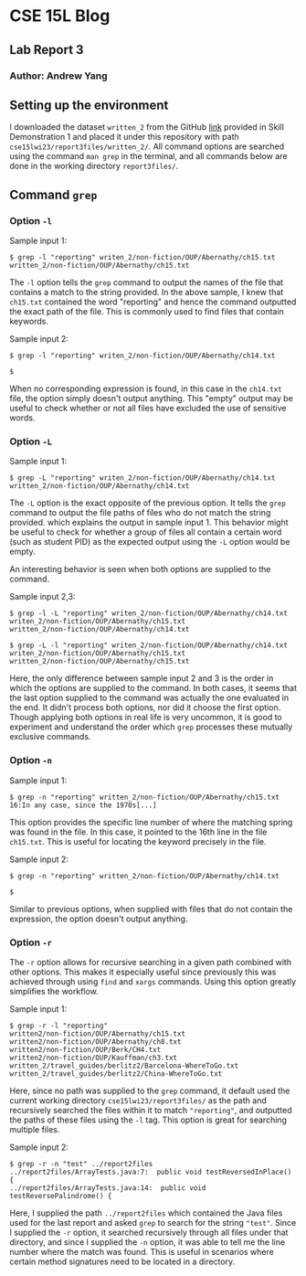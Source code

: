 # CSE 15L Blog
## Lab Report 3
### Author: Andrew Yang
## Setting up the environment
I downloaded the dataset `written_2` from the GitHub [link](https://github.com/ucsd-cse15l-w23/skill-demo1-data) provided in Skill Demonstration 1 and placed it under this repository with path `cse15lwi23/report3files/written_2/`. All command options are searched using the command `man grep` in the terminal, and all commands below are done in the working directory `report3files/`.
## Command `grep`
### Option `-l`
Sample input 1:
```
$ grep -l "reporting" writen_2/non-fiction/OUP/Abernathy/ch15.txt
written_2/non-fiction/OUP/Abernathy/ch15.txt
```
The `-l` option tells the `grep` command to output the names of the file that contains a match to the string provided. In the above sample, I knew that `ch15.txt` contained the word "reporting" and hence the command outputted the exact path of the file. This is commonly used to find files that contain keywords.

Sample input 2:
```
$ grep -l "reporting" writen_2/non-fiction/OUP/Abernathy/ch14.txt

$
```
When no corresponding expression is found, in this case in the `ch14.txt` file, the option simply doesn't output anything. This "empty" output may be useful to check whether or not all files have excluded the use of sensitive words.
### Option `-L`
Sample input 1:
```
$ grep -L "reporting" writen_2/non-fiction/OUP/Abernathy/ch14.txt
written_2/non-fiction/OUP/Abernathy/ch14.txt
```
The `-L` option is the exact opposite of the previous option. It tells the `grep` command to output the file paths of files who do not match the string provided. which explains the output in sample input 1. This behavior might be useful to check for whether a group of files all contain a certain word (such as student PID) as the expected output using the `-L` option would be empty.

An interesting behavior is seen when both options are supplied to the command.

Sample input 2,3:
```
$ grep -l -L "reporting" writen_2/non-fiction/OUP/Abernathy/ch14.txt writen_2/non-fiction/OUP/Abernathy/ch15.txt
written_2/non-fiction/OUP/Abernathy/ch14.txt

$ grep -L -l "reporting" writen_2/non-fiction/OUP/Abernathy/ch14.txt writen_2/non-fiction/OUP/Abernathy/ch15.txt
written_2/non-fiction/OUP/Abernathy/ch15.txt
```
Here, the only difference between sample input 2 and 3 is the order in which the options are supplied to the command. In both cases, it seems that the last option supplied to the command was actually the one evaluated in the end. It didn't process both options, nor did it choose the first option. Though applying both options in real life is very uncommon, it is good to experiment and understand the order which `grep` processes these mutually exclusive commands.
### Option `-n`
Sample input 1:
```
$ grep -n "reporting" written_2/non-fiction/OUP/Abernathy/ch15.txt
16:In any case, since the 1970s[...]
```
This option provides the specific line number of where the matching spring was found in the file. In this case, it pointed to the 16th line in the file `ch15.txt`. This is useful for locating the keyword precisely in the file.

Sample input 2:
```
$ grep -n "reporting" written_2/non-fiction/OUP/Abernathy/ch14.txt

$
```
Similar to previous options, when supplied with files that do not contain the expression, the option doesn't output anything.
### Option `-r`
The `-r` option allows for recursive searching in a given path combined with other options. This makes it especially useful since previously this was achieved through using `find` and `xargs` commands. Using this option greatly simplifies the workflow.

Sample input 1:
```
$ grep -r -l "reporting"
written2/non-fiction/OUP/Abernathy/ch15.txt
written2/non-fiction/OUP/Abernathy/ch8.txt
written2/non-fiction/OUP/Berk/CH4.txt
written2/non-fiction/OUP/Kauffman/ch3.txt
written_2/travel_guides/berlitz2/Barcelona-WhereToGo.txt
written_2/travel_guides/berlitz2/China-WhereToGo.txt
```
Here, since no path was supplied to the `grep` command, it default used the current working directory `cse15lwi23/report3files/` as the path and recursively searched the files within it to match `"reporting"`, and outputted the paths of these files using the `-l` tag. This option is great for searching multiple files.

Sample input 2:
```
$ grep -r -n "test" ../report2files
../report2files/ArrayTests.java:7:  public void testReversedInPlace() {
../report2files/ArrayTests.java:14:  public void testReversePalindrome() {
```
Here, I supplied the path `../report2files` which contained the Java files used for the last report and asked `grep` to search for the string `"test"`. Since I supplied the `-r` option, it searched recursively through all files under that directory, and since I supplied the `-n` option, it was able to tell me the line number where the match was found. This is useful in scenarios where certain method signatures need to be located in a directory.
